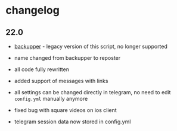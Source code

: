 # changelog

## 22.0

- [backupper](https://github.com/gmankab/backupper) - legacy version of this script, no longer supported

- name changed from backupper to reposter

- all code fully rewritten

- added support of messages with links

- all settings can be changed directly in telegram, no need to edit `config.yml` manually anymore

- fixed bug with square videos on ios client

- telegram session data now stored in config.yml
